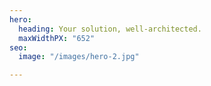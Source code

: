 ```yaml
---
hero:
  heading: Your solution, well-architected.
  maxWidthPX: "652"
seo:
  image: "/images/hero-2.jpg"

---
```

